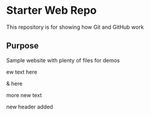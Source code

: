 # Starter Web Repo

This repository is for showing how Git and GitHub work

## Purpose

Sample website with plenty of files for demos


ew text here 

& here

more new text 

new header added 
